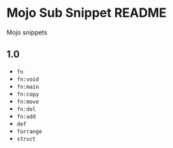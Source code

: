 # Mojo Sub Snippet README

Mojo snippets

## 1.0

- `fn`
- `fn:void`
- `fn:main`
- `fn:copy`
- `fn:move`
- `fn:del`
- `fn:add`
- `def`
- `forrange`
- `struct`
